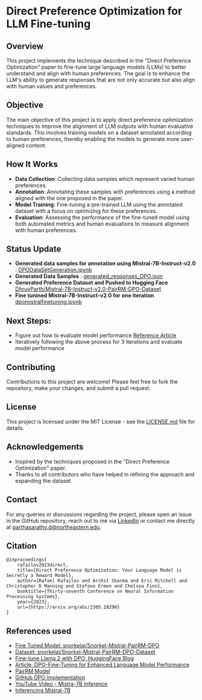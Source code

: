 # Direct Preference Optimization for LLM Fine-tuning

## Overview
This project implements the technique described in the "Direct Preference Optimization" paper to fine-tune large language models (LLMs) to better understand and align with human preferences. The goal is to enhance the LLM's ability to generate responses that are not only accurate but also align with human values and preferences.

## Objective
The main objective of this project is to apply direct preference optimization techniques to improve the alignment of LLM outputs with human evaluative standards. This involves training models on a dataset annotated according to human preferences, thereby enabling the models to generate more user-aligned content.

## How It Works
- **Data Collection**: Collecting data samples which represent varied human preferences.
- **Annotation**: Annotating these samples with preferences using a method aligned with the one proposed in the paper.
- **Model Training**: Fine-tuning a pre-trained LLM using the annotated dataset with a focus on optimizing for these preferences.
- **Evaluation**: Assessing the performance of the fine-tuned model using both automated metrics and human evaluations to measure alignment with human preferences.

## Status Update
- **Generated data samples for annotation using Mistral-7B-Instruct-v2.0** : [DPODataSetGeneration.ipynb](./DPODataSetGeneration.ipynb)
- **Generated Data Samples** : [generated_responses_DPO.json](./generated_responses_DPO.json)
- **Generated Preference Dataset and Pushed to Hugging Face** [DhruvParth/Mistral-7B-Instruct-v2.0-PairRM-DPO-Dataset](https://huggingface.co/datasets/DhruvParth/Mistral-7B-Instruct-v2.0-PairRM-DPO-Dataset)
- **Fine tunined Mistral-7B-Instruct-v2.0 for one iteration** [dpomistralfinetuning.ipynb](./dpomistralfinetuning.ipynb)


## Next Steps:
- Figure out how to evaluate model performance [Reference Article](https://ritikjain51.medium.com/llms-fine-tuning-and-evaluation-f019515b1c67)
- Iteratively following the above process for 3 iterations and evaluate model performance

## Contributing
Contributions to this project are welcome! Please feel free to fork the repository, make your changes, and submit a pull request.

## License
This project is licensed under the MIT License - see the [LICENSE.md](./LICENSE.md) file for details.

## Acknowledgements
- Inspired by the techniques proposed in the "Direct Preference Optimization" paper.
- Thanks to all contributors who have helped in refining the approach and expanding the dataset.

## Contact
For any queries or discussions regarding the project, please open an issue in the GitHub repository, reach out to me via [LinkedIn](https://www.linkedin.com/in/parthadhruv/)  or contact me directly at parthasarathy.d@northeastern.edu.

## Citation
```
@inproceedings{
    rafailov2023direct,
    title={Direct Preference Optimization: Your Language Model is Secretly a Reward Model},
    author={Rafael Rafailov and Archit Sharma and Eric Mitchell and Christopher D Manning and Stefano Ermon and Chelsea Finn},
    booktitle={Thirty-seventh Conference on Neural Information Processing Systems},
    year={2023},
    url={https://arxiv.org/abs/2305.18290}
}
```

## References used
- [Fine Tuned Model: snorkelai/Snorkel-Mistral-PairRM-DPO](https://huggingface.co/snorkelai/Snorkel-Mistral-PairRM-DPO)
- [Dataset: snorkelai/Snorkel-Mistral-PairRM-DPO-Dataset](https://huggingface.co/datasets/snorkelai/Snorkel-Mistral-PairRM-DPO-Dataset)
- [Fine-tune Llama 2 with DPO: HuggingFace Blog](https://huggingface.co/blog/dpo-trl)
- [Article: DPO-Fine-Tuning for Enhanced Language Model Performance](https://medium.com/@mauryaanoop3/dpo-fine-tuning-for-enhanced-language-model-performance-466fec349a5e)
- [PairRM Model](https://huggingface.co/llm-blender/PairRM)
- [GitHub DPO Implementation](https://github.com/eric-mitchell/direct-preference-optimization)
- [YouTube Video - Mistra-7B Inference](https://www.youtube.com/watch?v=eovBbABk3hw&ab_channel=Rohan-Paul-AI)
- [Inferencing Mistral-7B](https://github.com/rohan-paul/LLM-FineTuning-Large-Language-Models/blob/main/Mistral-7B-Inferencing.ipynb)
